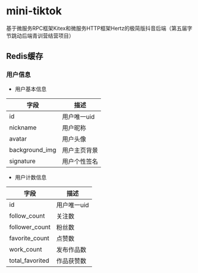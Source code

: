 # mini-tiktok
基于微服务RPC框架Kitex和微服务HTTP框架Hertz的极简版抖音后端（第五届字节跳动后端青训营结营项目）

## Redis缓存

### 用户信息

- 用户基本信息

| 字段             | 描述      |
|----------------|---------|
| id             | 用户唯一uid |
| nickname       | 用户昵称    |
| avatar         | 用户头像    |
| background_img | 用户主页背景  |
| signature      | 用户个性签名  |

- 用户计数信息

| 字段              | 描述      |
|-----------------|---------|
| id              | 用户唯一uid |
| follow_count    | 关注数     |
| follower_count  | 粉丝数     |
| favorite_count  | 点赞数     |
| work_count      | 发布作品数   |
| total_favorited | 作品获赞数   |

